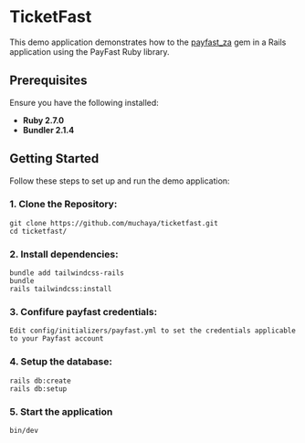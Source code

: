 # TicketFast

This demo application demonstrates how to the [payfast_za]() gem in a Rails application using the PayFast Ruby library.

## Prerequisites

Ensure you have the following installed:

- **Ruby 2.7.0**
- **Bundler 2.1.4**

## Getting Started

Follow these steps to set up and run the demo application:

### 1. Clone the Repository:

    git clone https://github.com/muchaya/ticketfast.git
    cd ticketfast/

### 2. Install dependencies: 
    bundle add tailwindcss-rails
    bundle
    rails tailwindcss:install
  
### 3. Confifure payfast credentials: 
    Edit config/initializers/payfast.yml to set the credentials applicable to your Payfast account

### 4. Setup the database:
    rails db:create
    rails db:setup

### 5. Start the application
    bin/dev
 